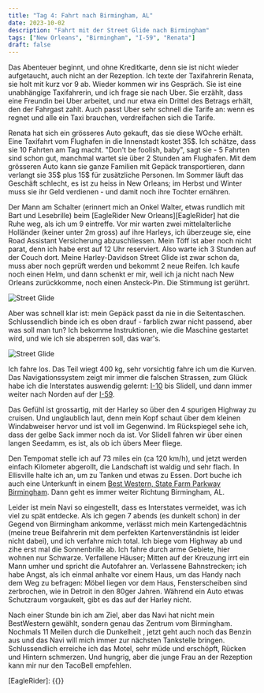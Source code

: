 ```yaml
---
title: "Tag 4: Fahrt nach Birmingham, AL"
date: 2023-10-02
description: "Fahrt mit der Street Glide nach Birmingham"
tags: ["New Orleans", "Birmingham", "I-59", "Renata"]
draft: false
---
```


Das Abenteuer beginnt, und ohne Kreditkarte, denn sie ist nicht wieder aufgetaucht, auch nicht an der Rezeption. Ich texte der Taxifahrerin Renata, sie holt mit kurz vor 9 ab. Wieder kommen wir ins Gespräch. Sie ist eine unabhängige Taxifahrerin, und ich frage sie nach Uber. Sie erzählt, dass eine Freundin bei Uber arbeitet, und nur etwa ein Drittel des Betrags erhält, den der Fahrgast zahlt. Auch passt Uber sehr schnell die Tarife an: wenn es regnet und alle ein Taxi brauchen, verdreifachen sich die Tarife.

Renata hat sich ein grösseres Auto gekauft, das sie diese WOche erhält. Eine Taxifahrt vom Flughafen in die Innenstadt kostet 35$. Ich schätze, dass sie 10 Fahrten am Tag macht. "Don't be foolish, baby", sagt sie - 5 Fahrten sind schon gut, manchmal wartet sie über 2 Stunden am Flughafen. Mit dem grösseren Auto kann sie ganze Familien mit Gepäck transportieren, dann verlangt sie 35$ plus 15$ für zusätzliche Personen. Im Sommer läuft das Geschäft schlecht, es ist zu heiss in New Orleans; im Herbst und Winter muss sie ihr Geld verdienen - und damit noch ihre Tochter ernähren.

Der Mann am Schalter (erinnert mich an Onkel Walter, etwas rundlich mit Bart und Lesebrille) beim [EagleRider New Orleans][EagleRider] hat die Ruhe weg, als ich um 9 eintreffe. Vor mir warten zwei mittelalterliche Holländer (keiner unter 2m gross) auf ihre Harleys, ich überzeuge sie, eine Road Assistant Versicherung abzuschliessen. Mein Töff ist aber noch nicht parat, denn ich habe erst auf 12 Uhr reserviert. Also warte ich 3 Stunden auf der Couch dort. Meine Harley-Davidson Street Glide ist zwar schon da, muss aber noch geprüft werden und bekommt 2 neue Reifen. Ich kaufe noch einen Helm, und dann schenkt er mir, weil ich ja nicht nach New Orleans zurückkomme, noch einen Ansteck-Pin. Die Stimmung ist gerührt. 

![Street Glide](/images/IMG_0369.jpeg "Meine Street Glide")

Aber was schnell klar ist: mein Gepäck passt da nie in die Seitentaschen. Schlussendlich binde ich es oben drauf - farblich zwar nicht passend, aber was soll man tun? Ich bekomme Instruktionen, wie die Maschine gestartet wird, und wie ich sie absperren soll, das war's.

![Street Glide](/images/IMG_0371.jpeg "Meine Street Glide mit Gepäck")

Ich fahre los. Das Teil wiegt 400 kg, sehr vorsichtig fahre ich um die Kurven. Das Navigationssystem zeigt mir immer die falschen Strassen, zum Glück habe ich die Interstates auswendig gelernt: [I-10](https://en.wikipedia.org/wiki/Interstate_10) bis Slidell, und dann immer weiter nach Norden auf der [I-59](https://en.wikipedia.org/wiki/Interstate_59). 

Das Gefühl ist grossartig, mit der Harley so über den 4 spurigen Highway zu cruisen. Und unglaublich laut, denn mein Kopf schaut über dem kleinen Windabweiser hervor und ist voll im Gegenwind. Im Rückspiegel sehe ich, dass der gelbe Sack immer noch da ist. Vor Slidell fahren wir über einen langen Seedamm, es ist, als ob ich übers Meer fliege.

Den Tempomat stelle ich auf 73 miles ein (ca 120 km/h), und jetzt werden einfach Kilometer abgerollt, die Landschaft ist waldig und sehr flach. In Ellisville halte ich an, um zu Tanken und etwas zu Essen. Dort buche ich auch eine Unterkunft in einem [Best Western, State Farm Parkway Birmingham](https://www.bestwestern.com/en_US/book/hotels-in-birmingham/best-western-carlton-suites/propertyCode.01096.html). Dann geht es immer weiter Richtung Birmingham, AL.

Leider ist mein Navi so eingestellt, dass es Interstates vermeidet, was ich viel zu spät entdecke. Als ich gegen 7 abends (es dunkelt schon) in der Gegend von Birmingham ankomme, verlässt mich mein Kartengedächtnis (meine treue Beifahrerin mit dem perfekten Kartenverständnis ist leider nicht dabei), und ich verfahre mich total. Ich biege vom Highway ab und zihe erst mal die Sonnenbrille ab. Ich fahre durch arme Gebiete, hier wohnen nur Schwarze. Verfallene Häuser; Mitten auf der Kreuzung irrt ein Mann umher und spricht die Autofahrer an. Verlassene Bahnstrecken; ich habe Angst, als ich einmal anhalte vor einem Haus, um das Handy nach dem Weg zu befragen: Möbel liegen vor dem Haus, Fensterscheiben sind zerbrochen, wie in Detroit in den 80ger Jahren. Während ein Auto etwas Schutzraum vorgaukelt, gibt es das auf der Harley nicht.

Nach einer Stunde bin ich am Ziel, aber das Navi hat nicht mein BestWestern gewählt, sondern genau das Zentrum vom Birmingham. Nochmals 11 Meilen durch die Dunkelheit , jetzt geht auch noch das Benzin aus und das Navi will mich immer zur nächsten Tankstelle bringen. Schlussendlich erreiche ich das Motel, sehr müde und erschöpft, Rücken und Hintern schmerzen. Und hungrig, aber die junge Frau an der Rezeption kann mir nur den TacoBell empfehlen.


[EagleRider]: {{<param eaglerider_nola >}}


